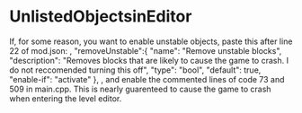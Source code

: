 # UnlistedObjectsinEditor

If, for some reason, you want to enable unstable objects, paste this after line 22 of mod.json: 
		, "removeUnstable":{
			"name": "Remove unstable blocks",
			"description": "Removes blocks that are likely to cause the game to crash. I do not reccomended turning this off",
			"type": "bool",
			"default": true,
			"enable-if": "activate"
		},
, and enable the commented lines of code 73 and 509 in main.cpp. This is nearly guarenteed to cause the game to crash when entering the level editor. 